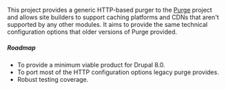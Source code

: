 [//]: # ( clear&&curl -s -F input_files[]=@PROJECTPAGE.md -F from=markdown -F to=html http://c.docverter.com/convert|tail -n+11|head -n-2 )
[//]: # ( curl -s -F input_files[]=@PROJECTPAGE.md -F from=markdown -F to=pdf http://c.docverter.com/convert>PROJECTPAGE.pdf )

This project provides a generic HTTP-based purger to the [Purge](https://www.drupal.org/project/purge) project and allows site builders to support caching platforms and CDNs that aren't supported by any other modules. It aims to provide the same technical configuration options that older versions of Purge provided.

##### Roadmap

*   To provide a minimum viable product for Drupal 8.0.
*   To port most of the HTTP configuration options legacy purge provides.
*   Robust testing coverage.

